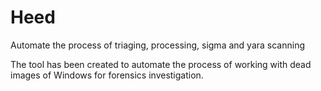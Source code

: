 # Heed
Automate the process of triaging, processing, sigma and yara scanning

The tool has been created to automate the process of working with dead images of Windows for forensics investigation. 

